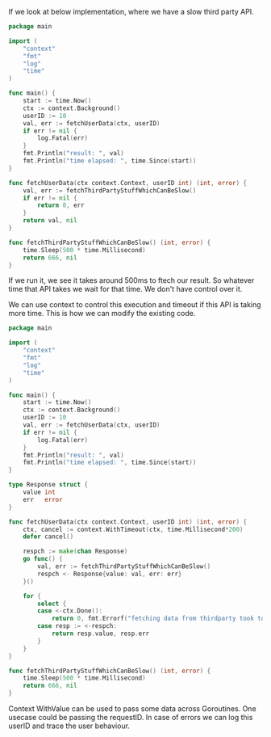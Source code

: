 If we look at below implementation, where we have a slow third party API.

```go 
package main

import (
	"context"
	"fmt"
	"log"
	"time"
)

func main() {
	start := time.Now()
	ctx := context.Background()
	userID := 10
	val, err := fetchUserData(ctx, userID)
	if err != nil {
		log.Fatal(err)
	}
	fmt.Println("result: ", val)
	fmt.Println("time elapsed: ", time.Since(start))
}

func fetchUserData(ctx context.Context, userID int) (int, error) {
	val, err := fetchThirdPartyStuffWhichCanBeSlow()
	if err != nil {
		return 0, err
	}
	return val, nil
}

func fetchThirdPartyStuffWhichCanBeSlow() (int, error) {
	time.Sleep(500 * time.Millisecond)
	return 666, nil
}
```

If we run it, we see it takes around 500ms to ftech our result. So whatever time that API takes we wait for that time. We don't have 
control over it.

We can use context to control this execution and timeout if this API is taking more time. This is how we can modify the existing code.

```go 
package main

import (
	"context"
	"fmt"
	"log"
	"time"
)

func main() {
	start := time.Now()
	ctx := context.Background()
	userID := 10
	val, err := fetchUserData(ctx, userID)
	if err != nil {
		log.Fatal(err)
	}
	fmt.Println("result: ", val)
	fmt.Println("time elapsed: ", time.Since(start))
}

type Response struct {
	value int
	err   error
}

func fetchUserData(ctx context.Context, userID int) (int, error) {
	ctx, cancel := context.WithTimeout(ctx, time.Millisecond*200)
	defer cancel()

	respch := make(chan Response)
	go func() {
		val, err := fetchThirdPartyStuffWhichCanBeSlow()
		respch <- Response{value: val, err: err}
	}()

	for {
		select {
		case <-ctx.Done():
			return 0, fmt.Errorf("fetching data from thirdparty took too long")
		case resp := <-respch:
			return resp.value, resp.err
		}
	}
}

func fetchThirdPartyStuffWhichCanBeSlow() (int, error) {
	time.Sleep(500 * time.Millisecond)
	return 666, nil
}
```

Context WithValue can be used to pass some data across Goroutines. One usecase could be passing the requestID. In case of errors
we can log this userID and trace the user behaviour.
